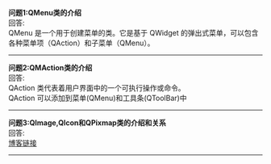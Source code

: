 **问题1:QMenu类的介绍**<br/>
回答:<br/>
QMenu 是一个用于创建菜单的类。它是基于 QWidget 的弹出式菜单，可以包含各种菜单项（QAction）和子菜单（QMenu）。<br/>

-------- 
**问题2:QMAction类的介绍**<br/>
回答:<br/>
QAction 类代表着用户界面中的一个可执行操作或命令。<br/>
QAction 可以添加到菜单(QMenu)和工具条(QToolBar)中<br/>

-------- 
**问题3:QImage,QIcon和QPixmap类的介绍和关系**<br/>
回答:<br/>
[博客链接](https://blog.51cto.com/u_15461374/6248445)<br/>

-------- 
